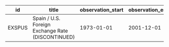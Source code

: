 | id     | title                                             | observation_start   | observation_end   |
|--------|---------------------------------------------------|---------------------|-------------------|
| EXSPUS | Spain / U.S. Foreign Exchange Rate (DISCONTINUED) | 1973-01-01          | 2001-12-01        |